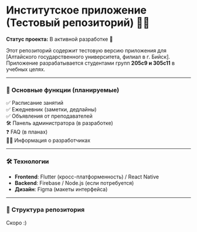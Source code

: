 # Институтское приложение (Тестовый репозиторий) 🏫📱  

**Статус проекта:** В активной разработке 🚧  

Этот репозиторий содержит тестовую версию приложения для [Алтайского государственного университета, филиал в г. Бийск].  
Приложение разрабатывается студентами групп **205с9 и 305с11** в учебных целях.  

---

### 📌 **Основные функции (планируемые)**  
✅ Расписание занятий  
✅ Ежедневник (заметки, дедлайны)  
✅ Объявления от преподавателей  
🛠 Панель администратора (в разработке)  
❓ FAQ (в планах)  
👨‍💻 Информация о разработчиках  

---

### 🛠 **Технологии**  
- **Frontend**: Flutter (кросс-платформенность) / React Native  
- **Backend**: Firebase / Node.js (если потребуется)  
- **Дизайн**: Figma (макеты интерфейса)  

---

### 📂 **Структура репозитория**  

Скоро :)
